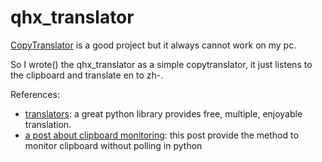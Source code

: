 # qhx_translator

[CopyTranslator](https://github.com/CopyTranslator/CopyTranslator) is a good project but it always cannot work on my pc.

So I wrote() the qhx_translator as a simple copytranslator, it just listens to the clipboard and translate en to zh-.

References:

- [translators](https://github.com/UlionTse/translators): a great python library provides free, multiple, enjoyable translation.
- [a post about clipboard monitoring](https://abdus.dev/posts/monitor-clipboard/): this post provide the method to monitor clipboard without polling in python
